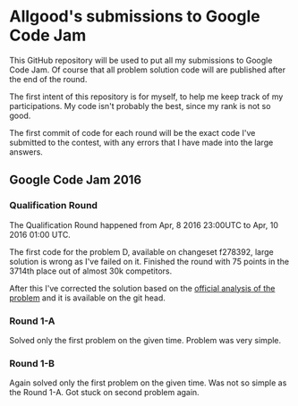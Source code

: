 Allgood's submissions to Google Code Jam
========================================

This GitHub repository will be used to put all my submissions
to Google Code Jam. Of course that all problem solution code will are published
after the end of the round.

The first intent of this repository is for myself, to help me keep track of my participations. My code isn't probably the best, since my rank is not so good.

The first commit of code for each round will be the exact code I've submitted to the contest, with any errors that I have made into the large answers.

Google Code Jam 2016
--------------------

### Qualification Round

The Qualification Round happened from Apr, 8 2016 23:00UTC to Apr, 10 2016 01:00 UTC.

The first code for the problem D, available on changeset f278392, large solution is wrong as I've failed on it. Finished the round with 75 points in the 3714th place out of almost 30k competitors.

After this I've corrected the solution based on the [official analysis of the problem](https://code.google.com/codejam/contest/6254486/dashboard#s=a&a=3) and it is available on the git head.

### Round 1-A

Solved only the first problem on the given time. Problem was very simple.

### Round 1-B

Again solved only the first problem on the given time. Was not so simple as the Round 1-A. Got stuck on second problem again.

